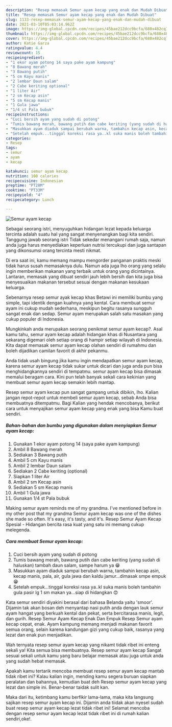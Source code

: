 ```yaml
---
description: "Resep memasak Semur ayam kecap yang enak dan Mudah Dibuat"
title: "Resep memasak Semur ayam kecap yang enak dan Mudah Dibuat"
slug: 1133-resep-memasak-semur-ayam-kecap-yang-enak-dan-mudah-dibuat
date: 2021-03-10T05:03:14.962Z
image: https://img-global.cpcdn.com/recipes/45bae212dcc9bcfa/680x482cq70/semur-ayam-kecap-foto-resep-utama.jpg
thumbnail: https://img-global.cpcdn.com/recipes/45bae212dcc9bcfa/680x482cq70/semur-ayam-kecap-foto-resep-utama.jpg
cover: https://img-global.cpcdn.com/recipes/45bae212dcc9bcfa/680x482cq70/semur-ayam-kecap-foto-resep-utama.jpg
author: Katie Garza
ratingvalue: 4.4
reviewcount: 15
recipeingredient:
- "1 ekor ayam potong 14 saya pake ayam kampung"
- "8 Bawang merah"
- "3 Bawang putih"
- "5 cm Kayu manis"
- "2 lembar Daun salam"
- "2 Cabe keriting optional"
- "1 liter Air"
- "2 sm Kecap asin"
- "5 sm Kecap manis"
- "1 Gula jawa"
- "1/4 st Pala bubuk"
recipeinstructions:
- "Cuci bersih ayam yang sudah di potong"
- "Tumis bawang merah, bawang putih dan cabe keriting (yang sudah di haluskan) tambah daun salam, sampe harum ya 😁"
- "Masukkan ayam diaduk sampai berubah warna, tambahin kecap asin, kecap manis, pala, air, gula jawa dan kaldu jamur...dimasak smpe empuk 😁"
- "Setelah empuk...tinggal koreksi rasa ya..kl suka manis boleh tambahin gula pasir lg 1 sm makan ya...siap di hidangkan 😍"
categories:
- Resep
tags:
- semur
- ayam
- kecap

katakunci: semur ayam kecap 
nutrition: 108 calories
recipecuisine: Indonesian
preptime: "PT28M"
cooktime: "PT33M"
recipeyield: "4"
recipecategory: Lunch

---
```



![Semur ayam kecap](https://img-global.cpcdn.com/recipes/45bae212dcc9bcfa/680x482cq70/semur-ayam-kecap-foto-resep-utama.jpg)

Sebagai seorang istri, menyuguhkan hidangan lezat kepada keluarga tercinta adalah suatu hal yang sangat menyenangkan bagi kita sendiri. Tanggung jawab seorang istri Tidak sekedar menangani rumah saja, namun anda juga harus menyediakan keperluan nutrisi tercukupi dan juga santapan yang dikonsumsi orang tercinta mesti nikmat.

Di era  saat ini, kamu memang mampu mengorder panganan praktis meski tidak harus susah memasaknya dulu. Namun ada juga lho orang yang selalu ingin memberikan makanan yang terbaik untuk orang yang dicintainya. Lantaran, memasak yang dibuat sendiri jauh lebih bersih dan kita juga bisa menyesuaikan makanan tersebut sesuai dengan makanan kesukaan keluarga. 

Sebenarnya resep semur ayak kecap khas Betawi ini memiliki bumbu yang simple, tapi identik dengan kuahnya yang kental. Cara membuat semur ayam ini cukup mudah sederhana, meskipun begitu rasanya sungguh sangat enak dan sedap. Semur ayam merupakan salah satu masakan yang cukup populer di Indonesia.

Mungkinkah anda merupakan seorang penikmat semur ayam kecap?. Asal kamu tahu, semur ayam kecap adalah hidangan khas di Nusantara yang sekarang digemari oleh setiap orang di hampir setiap wilayah di Indonesia. Kita dapat memasak semur ayam kecap olahan sendiri di rumahmu dan boleh dijadikan camilan favorit di akhir pekanmu.

Anda tidak usah bingung jika kamu ingin mendapatkan semur ayam kecap, karena semur ayam kecap tidak sukar untuk dicari dan juga anda pun bisa menghidangkannya sendiri di tempatmu. semur ayam kecap bisa dimasak memalui beragam cara. Kini pun telah banyak sekali cara kekinian yang membuat semur ayam kecap semakin lebih mantap.

Resep semur ayam kecap pun sangat gampang untuk dibikin, lho. Kalian jangan repot-repot untuk membeli semur ayam kecap, sebab Anda bisa membuatnya ditempatmu. Bagi Kalian yang hendak mencobanya, berikut cara untuk menyajikan semur ayam kecap yang enak yang bisa Kamu buat sendiri.

<!--inarticleads1-->

##### Bahan-bahan dan bumbu yang digunakan dalam menyiapkan Semur ayam kecap:

1. Gunakan 1 ekor ayam potong 14 (saya pake ayam kampung)
1. Ambil 8 Bawang merah
1. Sediakan 3 Bawang putih
1. Ambil 5 cm Kayu manis
1. Ambil 2 lembar Daun salam
1. Sediakan 2 Cabe keriting (optional)
1. Siapkan 1 liter Air
1. Ambil 2 sm Kecap asin
1. Sediakan 5 sm Kecap manis
1. Ambil 1 Gula jawa
1. Gunakan 1/4 st Pala bubuk


Making semur ayam reminds me of my grandma. I&#39;ve mentioned before in my other post that my grandma Semur ayam kecap was one of the dishes she made so often. It&#39;s easy, it&#39;s tasty, and it&#39;s. Resep Semur Ayam Kecap Spesial - Hidangan bercita rasa kuat yang satu ini memang cukup melegenda. 

<!--inarticleads2-->

##### Cara membuat Semur ayam kecap:

1. Cuci bersih ayam yang sudah di potong
1. Tumis bawang merah, bawang putih dan cabe keriting (yang sudah di haluskan) tambah daun salam, sampe harum ya 😁
1. Masukkan ayam diaduk sampai berubah warna, tambahin kecap asin, kecap manis, pala, air, gula jawa dan kaldu jamur...dimasak smpe empuk 😁
1. Setelah empuk...tinggal koreksi rasa ya..kl suka manis boleh tambahin gula pasir lg 1 sm makan ya...siap di hidangkan 😍


Kata semur sendiri diyakini berasal dari bahasa Belanda yaitu &#39;smoor&#39;. Dijamin tak akan bosan deh menyantap nasi putih anda dengan lauk semur ayam hangat yang berkuah kental dan pekat, serta bercitarasa manis, legit, dan gurih. Resep Semur Ayam Kecap Enak Dan Empuk Resep Semur ayam kecap cepat, enak. Ayam kampung memang menjadi makanan favorit semua orang, selain karena kandungan gizi yang cukup baik, rasanya yang lezat dan enak pun menjadikan. 

Wah ternyata resep semur ayam kecap yang nikamt tidak ribet ini enteng sekali ya! Kita semua bisa membuatnya. Resep semur ayam kecap Sangat sesuai sekali untuk kamu yang baru belajar memasak atau juga untuk anda yang sudah hebat memasak.

Apakah kamu tertarik mencoba membuat resep semur ayam kecap mantab tidak ribet ini? Kalau kalian ingin, mending kamu segera buruan siapkan peralatan dan bahannya, kemudian buat deh Resep semur ayam kecap yang lezat dan simple ini. Benar-benar taidak sulit kan. 

Maka dari itu, ketimbang kamu berfikir lama-lama, maka kita langsung sajikan resep semur ayam kecap ini. Dijamin anda tiidak akan nyesel sudah buat resep semur ayam kecap lezat tidak ribet ini! Selamat mencoba dengan resep semur ayam kecap lezat tidak ribet ini di rumah kalian sendiri,oke!.

